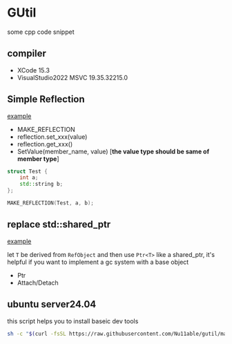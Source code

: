 # GUtil
some cpp code snippet

## compiler 
- XCode 15.3
- VisualStudio2022 MSVC 19.35.32215.0

## Simple Reflection
[example](./example/reflection.cpp)
- MAKE_REFLECTION
- reflection.set_xxx(value)
- reflection.get_xxx()
- SetValue(member_name, value) [**the value type should be same of member type**]
```cpp
struct Test {
    int a;
    std::string b;
};

MAKE_REFLECTION(Test, a, b);


```
## replace std::shared_ptr
[example](./example/ref_object.cpp)

let `T` be derived from `RefObject` and then use `Ptr<T>` like a shared_ptr, it's helpful if you want to implement a gc system with a base object
- Ptr<T> 
- Attach/Detach

## ubuntu server24.04
this script helps you to install baseic dev tools
```bash
sh -c "$(curl -fsSL https://raw.githubusercontent.com/Nu11able/gutil/main/devenv.sh)"
```